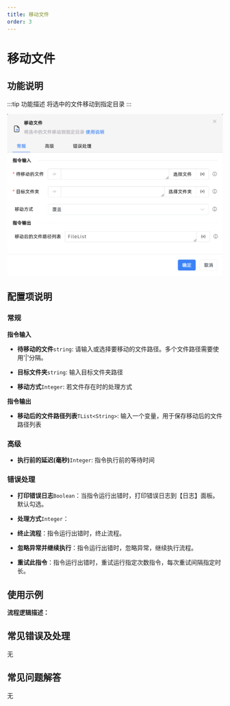 ```yaml
---
title: 移动文件
order: 3
---
```


# 移动文件

## 功能说明

:::tip 功能描述
将选中的文件移动到指定目录
:::

![移动文件](../../../assets/移动文件_command.png)

## 配置项说明

### 常规

**指令输入**

- **待移动的文件**`string`: 请输入或选择要移动的文件路径。多个文件路径需要使用'|'分隔。

- **目标文件夹**`string`: 输入目标文件夹路径

- **移动方式**`Integer`: 若文件存在时的处理方式


**指令输出**

- **移动后的文件路径列表**`TList<String>`: 输入一个变量，用于保存移动后的文件路径列表

### 高级

- **执行前的延迟(毫秒)**`Integer`: 指令执行前的等待时间

### 错误处理

- **打印错误日志**`Boolean`：当指令运行出错时，打印错误日志到【日志】面板。默认勾选。

- **处理方式**`Integer`：

 - **终止流程**：指令运行出错时，终止流程。

 - **忽略异常并继续执行**：指令运行出错时，忽略异常，继续执行流程。

 - **重试此指令**：指令运行出错时，重试运行指定次数指令，每次重试间隔指定时长。

## 使用示例

**流程逻辑描述：** 

## 常见错误及处理

无

## 常见问题解答

无

